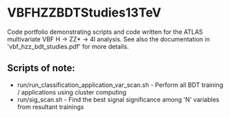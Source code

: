 # VBFHZZBDTStudies13TeV

Code portfolio demonstrating scripts and code written for the ATLAS multivariate VBF H -> ZZ* -> 4l analysis. See also the documentation in 'vbf_hzz_bdt_studies.pdf' for more details.

## Scripts of note:

* run/run_classification_application_var_scan.sh - Perform all BDT training / applications using cluster computing
* run/sig_scan.sh - Find the best signal significance among 'N' variables from resultant trainings
